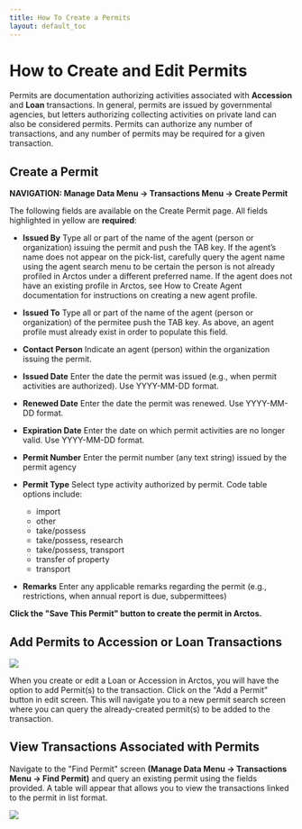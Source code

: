 ```yaml
---
title: How To Create a Permits
layout: default_toc
---
```

# How to Create and Edit Permits

Permits are documentation authorizing activities associated with **Accession** and **Loan** transactions. In general, permits are issued by governmental agencies, but letters authorizing collecting activities on private land can also be considered permits. Permits can authorize any number of transactions, and any number of permits may be required for a given transaction.

## Create a Permit
**NAVIGATION: Manage Data Menu → Transactions Menu → Create Permit**

The following fields are available on the Create Permit page. All fields highlighted in yellow are **required**:

- **Issued By**
Type all or part of the name of the agent (person or organization) issuing the permit and push the TAB key. If the agent’s name does not appear on the pick-list, carefully query the agent name using the agent search menu to be certain the person is not already profiled in Arctos under a different preferred name. If the agent does not have an existing profile in Arctos, see How to Create Agent documentation for instructions on creating a new agent profile.

- **Issued To**
Type all or part of the name of the agent (person or organization) of the permitee push the TAB key. As above, an agent profile must already exist in order to populate this field.
 
- **Contact Person**
Indicate an agent (person) within the organization issuing the permit.

- **Issued Date**
Enter the date the permit was issued (e.g., when permit activities are authorized). Use YYYY-MM-DD format.

- **Renewed Date**
Enter the date the permit was renewed. Use YYYY-MM-DD format.

- **Expiration Date**
Enter the date on which permit activities are no longer valid. Use YYYY-MM-DD format.

- **Permit Number**
Enter the permit number (any text string) issued by the permit agency

- **Permit Type**
Select type activity authorized by permit. Code table options include:

    * import
    * other
    * take/possess
    * take/possess, research
    * take/possess, transport
    * transfer of property
    * transport

- **Remarks**
Enter any applicable remarks regarding the permit (e.g., restrictions, when annual report is due, subpermittees)

**Click the "Save This Permit" button to create the permit in Arctos.**

## Add Permits to Accession or Loan Transactions

![](https://raw.githubusercontent.com/ArctosDB/documentation-wiki/master/tutorial_images/add.a.permit.button.JPG)

When you create or edit a Loan or Accession in Arctos, you will have the option to add Permit(s) to the transaction. Click on the "Add a Permit" button in edit screen. This will navigate you to a new permit search screen where you can query the already-created permit(s) to be added to the transaction.

## View Transactions Associated with Permits

Navigate to the "Find Permit" screen **(Manage Data Menu → Transactions Menu → Find Permit)** and query an existing permit using the fields provided. A table will appear that allows you to view the transactions linked to the permit in list format.

![](https://raw.githubusercontent.com/ArctosDB/documentation-wiki/master/tutorial_images/permit_table.JPG)



